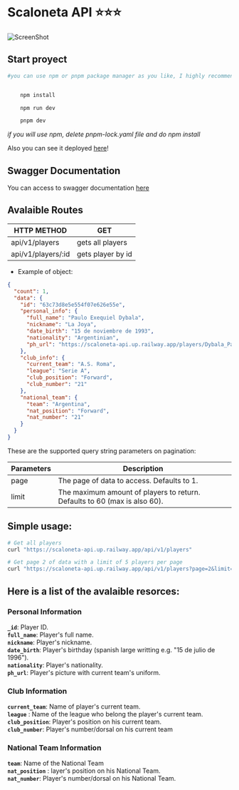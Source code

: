 # Scaloneta API  ⭐⭐⭐



![ScreenShot](https://raw.github.com/LeanMendez/futbol-players-API/main/public/scaloneta.jpg) 

## Start proyect
```bash
#you can use npm or pnpm package manager as you like, I highly recommend to use pnpm


    npm install

    npm run dev

    pnpm dev
```

*if you will use npm, delete pnpm-lock.yaml file and do npm install*

Also you can see it deployed [here](https://scaloneta-api.up.railway.app/)! 

## Swagger Documentation

You can access to swagger documentation [here](https://scaloneta-api.up.railway.app/api/v1/docs/)


## Avalaible Routes

|HTTP METHOD           |      GET           |
|----------------------|--------------------|
|api/v1/players        | gets all players   |
|api/v1/players/:id    | gets player by id  |




* Example of object: 

```json
{
  "count": 1,
  "data": {
    "id": "63c73d8e5e554f07e626e55e",
    "personal_info": {
      "full_name": "Paulo Exequiel Dybala",
      "nickname": "La Joya",
      "date_birth": "15 de noviembre de 1993",
      "nationality": "Argentinian",
      "ph_url": "https://scaloneta-api.up.railway.app/players/Dybala_Paulo.png"
    },
    "club_info": {
      "current_team": "A.S. Roma",
      "league": "Serie A",
      "club_position": "Forward",
      "club_number": "21"
    },
    "national_team": {
      "team": "Argentina",
      "nat_position": "Forward",
      "nat_number": "21"
    }
  }
}
```

These are the supported query string parameters on pagination:


|Parameters     | Description            |
|----------------|----------------|
|page        | The page of data to access. Defaults to 1. |
|limit    | The maximum amount of players to return. Defaults to 60 (max is also 60).|

## Simple usage:

```bash
# Get all players
curl "https://scaloneta-api.up.railway.app/api/v1/players"

# Get page 2 of data with a limit of 5 players per page
curl "https://scaloneta-api.up.railway.app/api/v1/players?page=2&limit=5"

```


## Here is a list of the avalaible resorces:


### Personal Information

**`_id`**: Player ID. <br>
**`full_name`**: Player's full name. <br>
**`nickname`**: Player's nickname.<br>
**`date_birth`**: Player's birthday (spanish large writting e.g. "15 de julio de 1996").<br>
**`nationality`**: Player's nationality.<br>
**`ph_url`**: Player's picture with current team's uniform.<br>

### Club Information

**`current_team`**: Name of player's current team.<br>
**`league`** : Name of the league who belong the player's current team.<br>
**`club_position`**: Player's position on his current team.<br>
**`club_number`**: Player's number/dorsal on his current team<br>

### National Team Information

**`team`**: Name of the National Team<br>
**`nat_position`** : layer's position on his National Team.<br>
**`nat_number`**: Player's number/dorsal on his National Team.<br>
